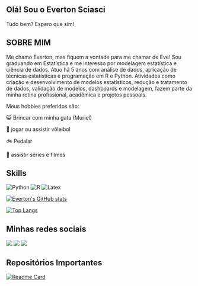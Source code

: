 ## Olá! Sou o Everton Sciasci

Tudo bem? Espero que sim!

## SOBRE MIM



Me chamo Everton, mas fiquem a vontade para me chamar de Eve! Sou graduando em Estatística e me interesso por modelagem estatística e ciência de dados. Atuo há 5 anos com análise de dados, aplicação de técnicas estatísticas e programação em R e Python. Atividades como criação e desenvolvimento de modelos estatísticos, redução e tratamento de dados, validação de modelos, dashboards e modelagem, fazem parte da minha rotina profissional, acadêmica e projetos pessoais. 

Meus hobbies preferidos são:

😸 Brincar com minha gata (Muriel)

🏐  jogar ou assistir vôleibol

🚲 Pedalar

🎥 assistir séries e filmes



## Skills
![Python](https://img.shields.io/badge/Python-FFD43B?style=for-the-badge&logo=python&logoColor=blue)
![R](https://img.shields.io/badge/R-276DC3?style=for-the-badge&logo=r&logoColor=white)
![Latex](https://img.shields.io/badge/LaTeX-47A141?style=for-the-badge&logo=LaTeX&logoColor=white)


[![Everton's GitHub stats](https://github-readme-stats.vercel.app/api?username=EvertonSciasci&count_private=true&show_icons=true&thene=radical)](https://github.com/anuraghazra/github-readme-stats)

[![Top Langs](https://github-readme-stats.vercel.app/api/top-langs/?username=EvertonSciasci&layout=compact&thene=radical)](https://github.com/anuraghazra/github-readme-stats)


## Minhas redes sociais
<div>
  <a href = "https://www.instagram.com/eve_sciasci" target="_blank"><img src="https://img.shields.io/badge/Instagram-E4405F?style=for-the-badge&logo=instagram&logoColor=white" target="_blank"></a>
  <a href = "mailto:everton.sciasci8@gmail.com" target="_blank"><img src="https://img.shields.io/badge/Gmail-D14836?style=for-the-badge&logo=gmail&logoColor=white" target="_blank"></a>
  <a href = "https://www.linkedin.com/in/everton-sciasci" target="_blank"><img src="https://img.shields.io/badge/LinkedIn-0077B5?style=for-the-badge&logo=linkedin&logoColor=white" target="_blank"></a>
</div>
  
  
 
## Repositórios Importantes
[![Readme Card](https://github-readme-stats.vercel.app/api/pin/?username=EvertonSciasci&repo=regressao-linear-multipla&thene=radical)](https://github.com/anuraghazra/github-readme-stats)
  
